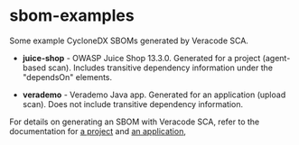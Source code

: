 # sbom-examples
Some example CycloneDX SBOMs generated by Veracode SCA. 

* __juice-shop__ - OWASP Juice Shop 13.3.0. Generated for a project (agent-based scan). Includes transitive dependency information under the  "dependsOn" elements.

* __verademo__ - Verademo Java app. Generated for an application (upload scan). Does not include transitive dependency information.

For details on generating an SBOM with Veracode SCA, refer to the documentation for [a project](https://docs.veracode.com/r/Generate_a_Software_Bill_of_Materials_SBOM_for_Agent_Based_Scans_with_the_REST_API) and [an application](https://docs.veracode.com/r/Generate_a_Software_Bill_of_Materials_SBOM_for_Upload_Scans_with_the_REST_API),

